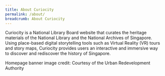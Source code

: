 ```yaml
---
title: About Curiocity
permalink: /about/
breadcrumb: About Curiocity
---
```

Curiocity is a National Library Board website that curates the heritage materials of the National Library and the National Archives of Singapore. Using place-based digital storytelling tools such as Virtual Reality (VR) tours and story maps, Curiocity provides users an interactive and immersive way to discover and rediscover the history of Singapore.

Homepage banner image credit: Courtesy of the Urban Redevelopment Authority